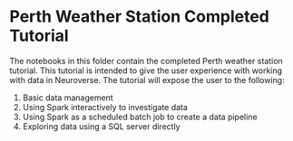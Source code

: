 # Perth Weather Station Completed Tutorial

The notebooks in this folder contain the completed Perth weather station tutorial. This tutorial is intended to give the user experience with working with data in Neuroverse. The tutorial will expose the user to the following:
1. Basic data management
2. Using Spark interactively to investigate data
3. Using Spark as a scheduled batch job to create a data pipeline
4. Exploring data using a SQL server directly
